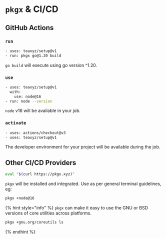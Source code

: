 # `pkgx` & CI/CD

## GitHub Actions

### `run`

```sh
- uses: teaxyz/setup@v1
- run: pkgx go@1.20 build
```

`go build` will execute using go version ^1.20.


### `use`

```sh
- uses: teaxyz/setup@v1
  with:
    use: node@16
- run: node --version
```

`node` v16 will be available in your job.


### `activate`

```sh
- uses: actions/checkout@v3
- uses: teaxyz/setup@v1
```

The developer environment for your project will be available during the job.

## Other CI/CD Providers

```sh
eval "$(curl https://pkgx.xyz)"
```

`pkgx` will be installed and integrated. Use as per general terminal
guidelines, eg:

```sh
pkgx +node@16
```

{% hint style="info" %}
`pkgx` can make it easy to use the GNU or BSD versions of core utilities
across platforms.

```sh
pkgx +gnu.org/coreutils ls
```

{% endhint %}
